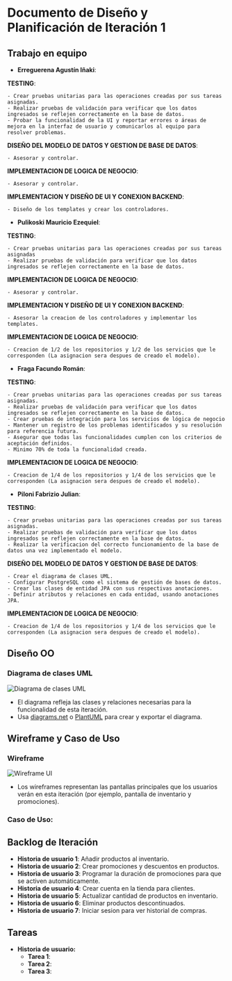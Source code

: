 # Documento de Diseño y Planificación de Iteración 1

## Trabajo en equipo
- **Erreguerena Agustín Iñaki**:

**TESTING**:

    - Crear pruebas unitarias para las operaciones creadas por sus tareas asignadas. 
    - Realizar pruebas de validación para verificar que los datos ingresados se reflejen correctamente en la base de datos.
    - Probar la funcionalidad de la UI y reportar errores o áreas de mejora en la interfaz de usuario y comunicarlos al equipo para resolver problemas.

**DISEÑO DEL MODELO DE DATOS Y GESTION DE BASE DE DATOS**:
    
    - Asesorar y controlar.
**IMPLEMENTACION DE LOGICA DE NEGOCIO**:
    
    - Asesorar y controlar.

**IMPLEMENTACION Y DISEÑO DE UI Y CONEXION BACKEND**:
    
    - Diseño de los templates y crear los controladores.
- **Pulikoski Mauricio Ezequiel**: 

**TESTING**:

    - Crear pruebas unitarias para las operaciones creadas por sus tareas asignadas
    - Realizar pruebas de validación para verificar que los datos ingresados se reflejen correctamente en la base de datos.
**IMPLEMENTACION DE LOGICA DE NEGOCIO**:
    
    - Asesorar y controlar.
**IMPLEMENTACION Y DISEÑO DE UI Y CONEXION BACKEND**:
    
    - Asesorar la creacion de los controladores y implementar los templates.
**IMPLEMENTACION DE LOGICA DE NEGOCIO**:
    
    - Creacion de 1/2 de los repositorios y 1/2 de los servicios que le corresponden (La asignacion sera despues de creado el modelo).
- **Fraga Facundo Román**: 

**TESTING**:

    - Crear pruebas unitarias para las operaciones creadas por sus tareas asignadas.
    - Realizar pruebas de validación para verificar que los datos ingresados se reflejen correctamente en la base de datos.
    - Crear pruebas de integración para los servicios de lógica de negocio
    - Mantener un registro de los problemas identificados y su resolución para referencia futura.
    - Asegurar que todas las funcionalidades cumplen con los criterios de aceptación definidos. 
    - Minimo 70% de toda la funcionalidad creada. 
**IMPLEMENTACION DE LOGICA DE NEGOCIO**:
    
    - Creacion de 1/4 de los repositorios y 1/4 de los servicios que le corresponden (La asignacion sera despues de creado el modelo).
- **Piloni Fabrizio Julian**: 

**TESTING**:

    - Crear pruebas unitarias para las operaciones creadas por sus tareas asignadas. 
    - Realizar pruebas de validación para verificar que los datos ingresados se reflejen correctamente en la base de datos.
    - Realizar la verificacion del correcto funcionamiento de la base de datos una vez implementado el modelo.

**DISEÑO DEL MODELO DE DATOS Y GESTION DE BASE DE DATOS**:
    
    - Crear el diagrama de clases UML.
    - Configurar PostgreSQL como el sistema de gestión de bases de datos.
    - Crear las clases de entidad JPA con sus respectivas anotaciones.
    - Definir atributos y relaciones en cada entidad, usando anotaciones JPA.
**IMPLEMENTACION DE LOGICA DE NEGOCIO**:
    
    - Creacion de 1/4 de los repositorios y 1/4 de los servicios que le corresponden (La asignacion sera despues de creado el modelo).

## Diseño OO
### Diagrama de clases UML
![Diagrama de clases UML](ruta/al/diagrama.png)

- El diagrama refleja las clases y relaciones necesarias para la funcionalidad de esta iteración.
- Usa [diagrams.net](https://www.diagrams.net/) o [PlantUML](http://plantuml.com/) para crear y exportar el diagrama.

## Wireframe y Caso de Uso
### Wireframe
![Wireframe UI](ruta/al/wireframe.png)

- Los wireframes representan las pantallas principales que los usuarios verán en esta iteración (por ejemplo, pantalla de inventario y promociones).

### Caso de Uso:

## Backlog de Iteración
- **Historia de usuario 1**: Añadir productos al inventario.
- **Historia de usuario 2**: Crear promociones y descuentos en productos.
- **Historia de usuario 3**: Programar la duración de promociones para que se activen automáticamente.
- **Historia de usuario 4**: Crear cuenta en la tienda para clientes.
- **Historia de usuario 5**: Actualizar cantidad de productos en inventario.
- **Historia de usuario 6**: Eliminar productos descontinuados.
- **Historia de usuario 7**: Iniciar sesion para ver historial de compras.

## Tareas
- **Historia de usuario:**
  - **Tarea 1**: 
  - **Tarea 2**: 
  - **Tarea 3**: 
